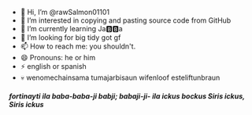 - 👋 Hi, I’m @rawSalmon01101
- 👀 I’m interested in copying and pasting source code from GitHub
- 🌱 I’m currently learning Ja🅱️🅱️a
- 💞️ I’m looking for big tidy got gf
- 📫 How to reach me: you shouldn't.
- 😄 Pronouns: he or him
- ⚡ english or spanish
- 💀 wenomechainsama tumajarbisaun wifenloof esteliftunbraun 
##### fortinayti ila baba-baba-ji babji; babaji-ji- ila ickus bockus Siris ickus, Siris ickus

<!---
rawSalmon01101/rawSalmon01101 is a ✨ special ✨ repository because its `README.md` (this file) appears on your GitHub profile.
You can click the Preview link to take a look at your changes.
--->
